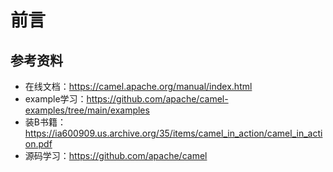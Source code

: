 # 前言

## 参考资料

- 在线文档：https://camel.apache.org/manual/index.html
- example学习：https://github.com/apache/camel-examples/tree/main/examples
- 装B书籍：https://ia600909.us.archive.org/35/items/camel_in_action/camel_in_action.pdf
- 源码学习：https://github.com/apache/camel





